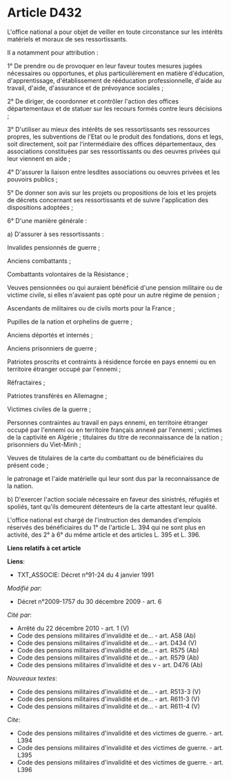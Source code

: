 # Article D432

L'office national a pour objet de veiller en toute circonstance sur les intérêts matériels et moraux de ses ressortissants. 

Il a notamment pour attribution : 

1° De prendre ou de provoquer en leur faveur toutes mesures jugées nécessaires ou opportunes, et plus particulièrement en
matière d'éducation, d'apprentissage, d'établissement de rééducation professionnelle, d'aide au travail, d'aide, d'assurance
et de prévoyance sociales ; 

2° De diriger, de coordonner et contrôler l'action des offices départementaux et de statuer sur les recours formés contre
leurs décisions ; 

3° D'utiliser au mieux des intérêts de ses ressortissants ses ressources propres, les subventions de l'Etat ou le produit des
fondations, dons et legs, soit directement, soit par l'intermédiaire des offices départementaux, des associations constituées
par ses ressortissants ou des oeuvres privées qui leur viennent en aide ; 

4° D'assurer la liaison entre lesdites associations ou oeuvres privées et les pouvoirs publics ; 

5° De donner son avis sur les projets ou propositions de lois et les projets de décrets concernant ses ressortissants et de
suivre l'application des dispositions adoptées ; 

6° D'une manière générale : 

a) D'assurer à ses ressortissants : 

Invalides pensionnés de guerre ; 

Anciens combattants ; 

Combattants volontaires de la Résistance ; 

Veuves pensionnées ou qui auraient bénéficié d'une pension militaire ou de victime civile, si elles n'avaient pas opté pour
un autre régime de pension ; 

Ascendants de militaires ou de civils morts pour la France ; 

Pupilles de la nation et orphelins de guerre ; 

Anciens déportés et internés ; 

Anciens prisonniers de guerre ; 

Patriotes proscrits et contraints à résidence forcée en pays ennemi ou en territoire étranger occupé par l'ennemi ; 

Réfractaires ; 

Patriotes transférés en Allemagne ; 

Victimes civiles de la guerre ; 

Personnes contraintes au travail en pays ennemi, en territoire étranger occupé par l'ennemi ou en territoire français annexé
par l'ennemi ; victimes de la captivité en Algérie ; titulaires du titre de reconnaissance de la nation ; prisonniers du
Viet-Minh ; 

Veuves de titulaires de la carte du combattant ou de bénéficiaires du présent code ; 

le patronage et l'aide matérielle qui leur sont dus par la reconnaissance de la nation. 

b) D'exercer l'action sociale nécessaire en faveur des sinistrés, réfugiés et spoliés, tant qu'ils demeurent détenteurs de la
carte attestant leur qualité.

L'office national est chargé de l'instruction des demandes d'emplois réservés des bénéficiaires du 1° de l'article L. 394 qui
ne sont plus en activité, des 2° à 6° du même article et des articles L. 395 et L. 396.

**Liens relatifs à cet article**

**Liens**:

  - TXT_ASSOCIE: Décret n°91-24 du 4 janvier 1991

_Modifié par_:

  - Décret n°2009-1757 du 30 décembre 2009 - art. 6

_Cité par_:

  - Arrêté du 22 décembre 2010 - art. 1 (V)
  - Code des pensions militaires d'invalidité et de... - art. A58 (Ab)
  - Code des pensions militaires d'invalidité et de... - art. D434 (V)
  - Code des pensions militaires d'invalidité et de... - art. R575 (Ab)
  - Code des pensions militaires d'invalidité et de... - art. R579 (Ab)
  - Code des pensions militaires d'invalidité et des v - art. D476 (Ab)

_Nouveaux textes_:

  - Code des pensions militaires d'invalidité et de... - art. R513-3 (V)
  - Code des pensions militaires d'invalidité et de... - art. R611-3 (V)
  - Code des pensions militaires d'invalidité et de... - art. R611-4 (V)

_Cite_:

  - Code des pensions militaires d'invalidité et des victimes de guerre. - art. L394
  - Code des pensions militaires d'invalidité et des victimes de guerre. - art. L395
  - Code des pensions militaires d'invalidité et des victimes de guerre. - art. L396
